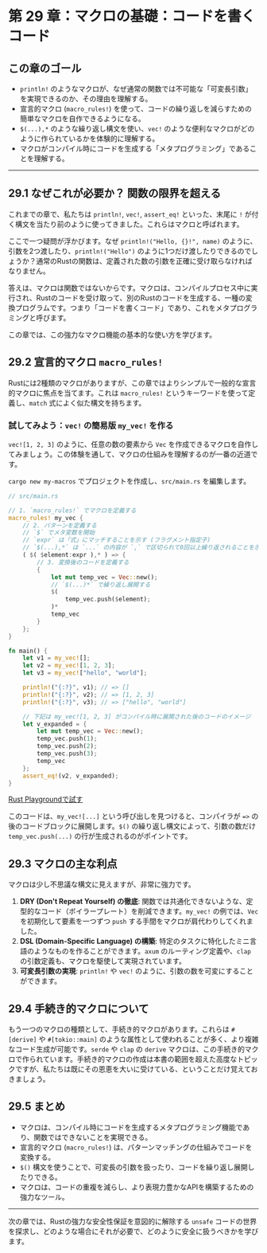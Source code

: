 # 第 29 章：マクロの基礎：コードを書くコード

## この章のゴール
- `println!` のようなマクロが、なぜ通常の関数では不可能な「可変長引数」を実現できるのか、その理由を理解する。
- 宣言的マクロ (`macro_rules!`) を使って、コードの繰り返しを減らすための簡単なマクロを自作できるようになる。
- `$(...),*` のような繰り返し構文を使い、`vec!` のような便利なマクロがどのように作られているかを体験的に理解する。
- マクロがコンパイル時にコードを生成する「メタプログラミング」であることを理解する。

---

## 29.1 なぜこれが必要か？ 関数の限界を超える

これまでの章で、私たちは `println!`, `vec!`, `assert_eq!` といった、末尾に `!` が付く構文を当たり前のように使ってきました。これらはマクロと呼ばれます。

ここで一つ疑問が浮かびます。なぜ `println!("Hello, {}!", name)` のように、引数を2つ渡したり、`println!("Hello")` のように1つだけ渡したりできるのでしょうか？通常のRustの関数は、定義された数の引数を正確に受け取らなければなりません。

答えは、マクロは関数ではないからです。マクロは、コンパイルプロセス中に実行され、Rustのコードを受け取って、別のRustのコードを生成する、一種の変換プログラムです。つまり「コードを書くコード」であり、これをメタプログラミングと呼びます。

この章では、この強力なマクロ機能の基本的な使い方を学びます。

## 29.2 宣言的マクロ `macro_rules!`

Rustには2種類のマクロがありますが、この章ではよりシンプルで一般的な宣言的マクロに焦点を当てます。これは `macro_rules!` というキーワードを使って定義し、`match` 式によく似た構文を持ちます。

### 試してみよう：`vec!` の簡易版 `my_vec!` を作る

`vec![1, 2, 3]` のように、任意の数の要素から `Vec` を作成できるマクロを自作してみましょう。この体験を通して、マクロの仕組みを理解するのが一番の近道です。

`cargo new my-macros` でプロジェクトを作成し、`src/main.rs` を編集します。

```rust
// src/main.rs

// 1. `macro_rules!` でマクロを定義する
macro_rules! my_vec {
    // 2. パターンを定義する
    // `$` でメタ変数を開始
    // `expr` は「式」にマッチすることを示す (フラグメント指定子)
    // `$(...),*` は `...` の内容が `,` で区切られて0回以上繰り返されることを示す
    ( $( $element:expr ),* ) => {
        // 3. 変換後のコードを定義する
        {
            let mut temp_vec = Vec::new();
            // `$(...)*` で繰り返し展開する
            $(
                temp_vec.push($element);
            )*
            temp_vec
        }
    };
}

fn main() {
    let v1 = my_vec![];
    let v2 = my_vec![1, 2, 3];
    let v3 = my_vec!["hello", "world"];

    println!("{:?}", v1); // => []
    println!("{:?}", v2); // => [1, 2, 3]
    println!("{:?}", v3); // => ["hello", "world"]

    // 下記は my_vec![1, 2, 3] がコンパイル時に展開された後のコードのイメージ
    let v_expanded = {
        let mut temp_vec = Vec::new();
        temp_vec.push(1);
        temp_vec.push(2);
        temp_vec.push(3);
        temp_vec
    };
    assert_eq!(v2, v_expanded);
}
```
[Rust Playgroundで試す](https://play.rust-lang.org/?version=stable&mode=debug&edition=2021&code=//%20src/main.rs%0A%0A//%201.%20%60macro_rules%21%60%20%E3%81%A7%E3%83%9E%E3%82%AF%E3%83%AD%E3%82%92%E5%AE%9A%E7%BE%A9%E3%81%99%E3%82%8B%0Amacro_rules%21%20my_vec%20%7B%0A%20%20%20%20//%202.%20%E3%83%91%E3%82%BF%E3%83%BC%E3%83%B3%E3%82%92%E5%AE%9A%E7%BE%A9%E3%81%99%E3%82%8B%0A%20%20%20%20//%20%60%24%60%20%E3%81%A7%E3%83%A1%E3%82%BF%E5%A4%89%E6%95%B0%E3%82%92%E9%96%8B%E5%A7%8B%0A%20%20%20%20//%20%60expr%60%20%E3%81%AF%E3%80%8C%E5%BC%8F%E3%80%8D%E3%81%AB%E3%83%9E%E3%83%83%E3%83%81%E3%81%99%E3%82%8B%E3%81%93%E3%81%A8%E3%82%92%E7%A4%BA%E3%81%99%20%28%E3%83%95%E3%83%A9%E3%82%B0%E3%83%A1%E3%83%B3%E3%83%88%E6%8C%87%E5%AE%9A%E5%AD%90%29%0A%20%20%20%20//%20%60%24%28...%29%2C%2A%60%20%E3%81%AF%20%60...%60%20%E3%81%AE%E5%86%85%E5%AE%B9%E3%81%8C%20%60%2C%60%20%E3%81%A7%E5%8C%BA%E5%88%87%E3%82%89%E3%82%8C%E3%81%A60%E5%9B%9E%E4%BB%A5%E4%B8%8A%E7%B9%B0%E3%82%8A%E8%BF%94%E3%81%95%E3%82%8C%E3%82%8B%E3%81%93%E3%81%A8%E3%82%92%E7%A4%BA%E3%81%99%0A%20%20%20%20%28%20%24%28%20%24element%3Aexpr%20%29%2C%2A%20%29%20%3D%3E%20%7B%0A%20%20%20%20%20%20%20%20//%203.%20%E5%A4%89%E6%8F%9B%E5%BE%8C%E3%81%AE%E3%82%B3%E3%83%BC%E3%83%89%E3%82%92%E5%AE%9A%E7%BE%A9%E3%81%99%E3%82%8B%0A%20%20%20%20%20%20%20%20%7B%0A%20%20%20%20%20%20%20%20%20%20%20%20let%20mut%20temp_vec%20%3D%20Vec%3A%3Anew%28%29%3B%0A%20%20%20%20%20%20%20%20%20%20%20%20//%20%60%24%28...%29%2A%60%20%E3%81%A7%E7%B9%B0%E3%82%8A%E8%BF%94%E3%81%97%E5%B1%95%E9%96%8B%E3%81%99%E3%82%8B%0A%20%20%20%20%20%20%20%20%20%20%20%20%24%28%0A%20%20%20%20%20%20%20%20%20%20%20%20%20%20%20%20temp_vec.push%28%24element%29%3B%0A%20%20%20%20%20%20%20%20%20%20%20%20%29%2A%0A%20%20%20%20%20%20%20%20%20%20%20%20temp_vec%0A%20%20%20%20%20%20%20%20%7D%0A%20%20%20%20%7D%3B%0A%7D%0A%0Afn%20main%28%29%20%7B%0A%20%20%20%20let%20v1%20%3D%20my_vec%21%5B%5D%3B%0A%20%20%20%20let%20v2%20%3D%20my_vec%21%5B1%2C%202%2C%203%5D%3B%0A%20%20%20%20let%20v3%20%3D%20my_vec%21%5B%22hello%22%2C%20%22world%22%5D%3B%0A%0A%20%20%20%20println%21%28%22%7B%3A%3F%7D%22%2C%20v1%29%3B%20//%20%3D%3E%20%5B%5D%0A%20%20%20%20println%21%28%22%7B%3A%3F%7D%22%2C%20v2%29%3B%20//%20%3D%3E%20%5B1%2C%202%2C%203%5D%0A%20%20%20%20println%21%28%22%7B%3A%3F%7D%22%2C%20v3%29%3B%20//%20%3D%3E%20%5B%22hello%22%2C%20%22world%22%5D%0A%0A%20%20%20%20//%20%E4%B8%8B%E8%A8%98%E3%81%AF%20my_vec%21%5B1%2C%202%2C%203%5D%20%E3%81%8C%E3%82%B3%E3%83%B3%E3%83%91%E3%82%A4%E3%83%AB%E6%99%82%E3%81%AB%E5%B1%95%E9%96%8B%E3%81%95%E3%82%8C%E3%81%9F%E5%BE%8C%E3%81%AE%E3%82%B3%E3%83%BC%E3%83%89%E3%81%AE%E3%82%A4%E3%83%A1%E3%83%BC%E3%82%B8%0A%20%20%20%20let%20v_expanded%20%3D%20%7B%0A%20%20%20%20%20%20%20%20let%20mut%20temp_vec%20%3D%20Vec%3A%3Anew%28%29%3B%0A%20%20%20%20%20%20%20%20temp_vec.push%281%29%3B%0A%20%20%20%20%20%20%20%20temp_vec.push%282%29%3B%0A%20%20%20%20%20%20%20%20temp_vec.push%283%29%3B%0A%20%20%20%20%20%20%20%20temp_vec%0A%20%20%20%20%7D%3B%0A%20%20%20%20assert_eq%21%28v2%2C%20v_expanded%29%3B%0A%7D)

このコードは、`my_vec![...]` という呼び出しを見つけると、コンパイラが `=>` の後のコードブロックに展開します。`$()` の繰り返し構文によって、引数の数だけ `temp_vec.push(...)` の行が生成されるのがポイントです。

## 29.3 マクロの主な利点

マクロは少し不思議な構文に見えますが、非常に強力です。

1.  **DRY (Don't Repeat Yourself) の徹底**: 関数では共通化できないような、定型的なコード（ボイラープレート）を削減できます。`my_vec!` の例では、`Vec` を初期化して要素を一つずつ `push` する手間をマクロが肩代わりしてくれました。
2.  **DSL (Domain-Specific Language) の構築**: 特定のタスクに特化したミニ言語のようなものを作ることができます。`axum` のルーティング定義や、`clap` の引数定義も、マクロを駆使して実現されています。
3.  **可変長引数の実現**: `println!` や `vec!` のように、引数の数を可変にすることができます。

## 29.4 手続き的マクロについて

もう一つのマクロの種類として、手続き的マクロがあります。これらは `#[derive]` や `#[tokio::main]` のような属性として使われることが多く、より複雑なコード生成が可能です。`serde` や `clap` の `derive` マクロは、この手続き的マクロで作られています。手続き的マクロの作成は本書の範囲を超えた高度なトピックですが、私たちは既にその恩恵を大いに受けている、ということだけ覚えておきましょう。

## 29.5 まとめ

- マクロは、コンパイル時にコードを生成するメタプログラミング機能であり、関数ではできないことを実現できる。
- 宣言的マクロ (`macro_rules!`) は、パターンマッチングの仕組みでコードを変換する。
- `$()` 構文を使うことで、可変長の引数を扱ったり、コードを繰り返し展開したりできる。
- マクロは、コードの重複を減らし、より表現力豊かなAPIを構築するための強力なツール。

---

次の章では、Rustの強力な安全性保証を意図的に解除する `unsafe` コードの世界を探求し、どのような場合にそれが必要で、どのように安全に扱うべきかを学びます。

